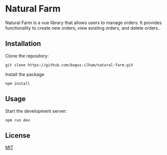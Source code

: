 # Natural Farm

Natural Farm is a vue library that allows users to manage orders. It provides functionality to create new orders, view existing orders, and delete orders..

## Installation

Clone the repository:

```
git clone https://github.com/bagus-ilham/natural-farm.git
```

Install the package

```
npm install
```

## Usage

Start the development server:

```
npm run dev
```

## License

[MIT](https://choosealicense.com/licenses/mit/)